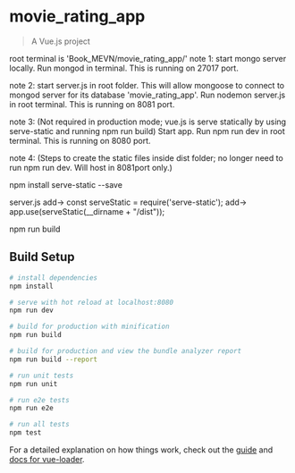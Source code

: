 # movie_rating_app

> A Vue.js project

root terminal is 'Book_MEVN/movie_rating_app/'
note 1: 
start mongo server locally. Run mongod in terminal. This is running on 27017 port.

note 2: 
start server.js in root folder. This will allow mongoose to connect to 
mongod server for its database 'movie_rating_app'.
Run nodemon server.js in root terminal.
This is running on 8081 port.

note 3: (Not required in production mode; vue.js is serve statically by using serve-static and running npm run build)
Start app. Run npm run dev in root terminal. This is running on 8080 port.

note 4: (Steps to create the static files inside dist folder; no longer need to run npm run dev. Will host in 8081port only.)

npm install serve-static --save

server.js
add-> const serveStatic = require('serve-static');
add-> app.use(serveStatic(__dirname + "/dist"));

npm run build





## Build Setup

``` bash
# install dependencies
npm install

# serve with hot reload at localhost:8080
npm run dev

# build for production with minification
npm run build

# build for production and view the bundle analyzer report
npm run build --report

# run unit tests
npm run unit

# run e2e tests
npm run e2e

# run all tests
npm test
```

For a detailed explanation on how things work, check out the [guide](http://vuejs-templates.github.io/webpack/) and [docs for vue-loader](http://vuejs.github.io/vue-loader).
